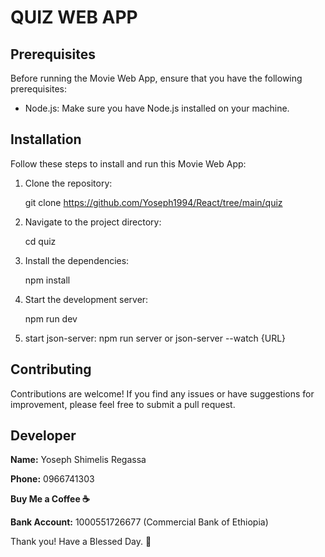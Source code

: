 # QUIZ WEB APP

## Prerequisites

Before running the Movie Web App, ensure that you have the following prerequisites:

- Node.js: Make sure you have Node.js installed on your machine.

## Installation

Follow these steps to install and run this Movie Web App:

1. Clone the repository:

   git clone https://github.com/Yoseph1994/React/tree/main/quiz

2. Navigate to the project directory:
    
    cd quiz

3. Install the dependencies:
 
    npm install

4. Start the development server:

   npm run dev

5. start json-server:
   npm run server or json-server --watch {URL}

## Contributing
Contributions are welcome! If you find any issues or have suggestions for improvement, please feel free to submit a pull request.

## Developer
**Name:** Yoseph Shimelis Regassa

**Phone:** 0966741303

**Buy Me a Coffee ☕**

**Bank Account:** 1000551726677 (Commercial Bank of Ethiopia)

Thank you! Have a Blessed Day. 👋
